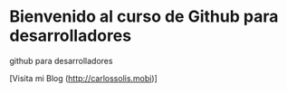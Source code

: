 # Bienvenido al curso de Github para desarrolladores

github para desarrolladores

[Visita mi Blog (http://carlossolis.mobi)]
